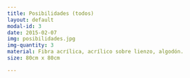 ```yaml
---
title: Posibilidades (todos)
layout: default
modal-id: 3
date: 2015-02-07
img: posibilidades.jpg
img-quantity: 3
material: Fibra acrílica, acrílico sobre lienzo, algodón.
size: 80cm x 80cm

---
```

